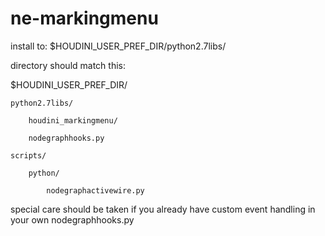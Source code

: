 # ne-markingmenu

install to:
$HOUDINI_USER_PREF_DIR/python2.7libs/

directory should match this:

$HOUDINI_USER_PREF_DIR/

    python2.7libs/
    
        houdini_markingmenu/
        
        nodegraphhooks.py
        
    scripts/
    
        python/
        
            nodegraphactivewire.py
special care should be taken if you already have custom event handling in your own nodegraphhooks.py


